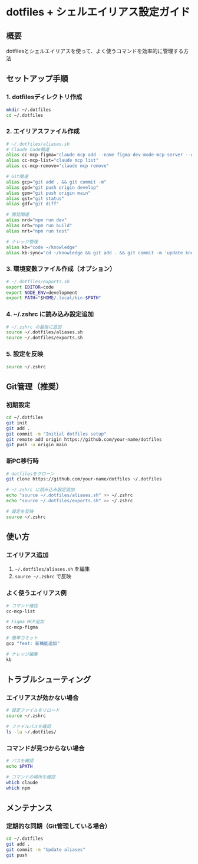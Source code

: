 # dotfiles + シェルエイリアス設定ガイド

## 概要
dotfilesとシェルエイリアスを使って、よく使うコマンドを効率的に管理する方法

## セットアップ手順

### 1. dotfilesディレクトリ作成
```bash
mkdir ~/.dotfiles
cd ~/.dotfiles
```

### 2. エイリアスファイル作成
```bash
# ~/.dotfiles/aliases.sh
# Claude Code関連
alias cc-mcp-figma="claude mcp add --name figma-dev-mode-mcp-server --command npx --args @figmaapi/figma-dev-mode-mcp-server"
alias cc-mcp-list="claude mcp list"
alias cc-mcp-remove="claude mcp remove"

# Git関連
alias gcp="git add . && git commit -m"
alias gpd="git push origin develop"
alias gpm="git push origin main"
alias gst="git status"
alias gdf="git diff"

# 開発関連
alias nrd="npm run dev"
alias nrb="npm run build"
alias nrt="npm run test"

# ナレッジ管理
alias kb="code ~/knowledge"
alias kb-sync="cd ~/knowledge && git add . && git commit -m 'update knowledge' && git push"
```

### 3. 環境変数ファイル作成（オプション）
```bash
# ~/.dotfiles/exports.sh
export EDITOR=code
export NODE_ENV=development
export PATH="$HOME/.local/bin:$PATH"
```

### 4. ~/.zshrc に読み込み設定追加
```bash
# ~/.zshrc の最後に追加
source ~/.dotfiles/aliases.sh
source ~/.dotfiles/exports.sh
```

### 5. 設定を反映
```bash
source ~/.zshrc
```

## Git管理（推奨）

### 初期設定
```bash
cd ~/.dotfiles
git init
git add .
git commit -m "Initial dotfiles setup"
git remote add origin https://github.com/your-name/dotfiles
git push -u origin main
```

### 新PC移行時
```bash
# dotfilesをクローン
git clone https://github.com/your-name/dotfiles ~/.dotfiles

# ~/.zshrc に読み込み設定追加
echo "source ~/.dotfiles/aliases.sh" >> ~/.zshrc
echo "source ~/.dotfiles/exports.sh" >> ~/.zshrc

# 設定を反映
source ~/.zshrc
```

## 使い方

### エイリアス追加
1. `~/.dotfiles/aliases.sh` を編集
2. `source ~/.zshrc` で反映

### よく使うエイリアス例
```bash
# コマンド確認
cc-mcp-list

# Figma MCP追加
cc-mcp-figma

# 簡単コミット
gcp "feat: 新機能追加"

# ナレッジ編集
kb
```

## トラブルシューティング

### エイリアスが効かない場合
```bash
# 設定ファイルをリロード
source ~/.zshrc

# ファイルパスを確認
ls -la ~/.dotfiles/
```

### コマンドが見つからない場合
```bash
# パスを確認
echo $PATH

# コマンドの場所を確認
which claude
which npm
```

## メンテナンス

### 定期的な同期（Git管理している場合）
```bash
cd ~/.dotfiles
git add .
git commit -m "Update aliases"
git push
```